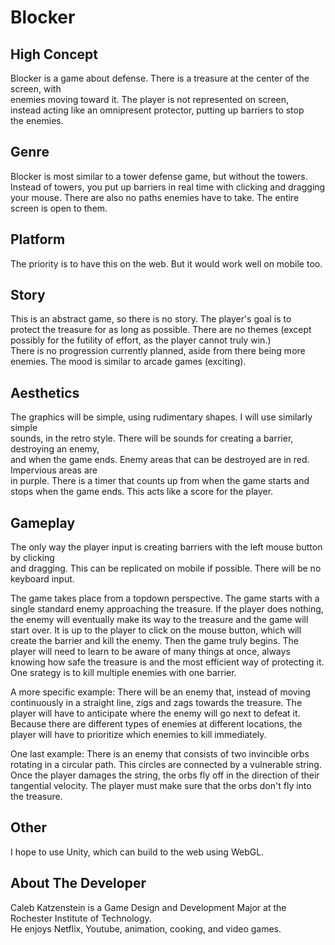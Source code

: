 # Blocker

## High Concept

Blocker is a game about defense. There is a treasure at the center of the screen, with  
enemies moving toward it. The player is not represented on screen,  
instead acting like an omnipresent protector, putting up barriers to stop  
the enemies.

## Genre

Blocker is most similar to a tower defense game, but without the towers.  
Instead of towers, you put up barriers in real time with clicking and dragging
your mouse. There are also no paths enemies have to take. The entire screen is open to them.

## Platform

The priority is to have this on the web. But it would work well on mobile too.

## Story

This is an abstract game, so there is no story. The player's goal is to  
protect the treasure for as long as possible. There are no themes (except  
possibly for the futility of effort, as the player cannot truly win.)  
There is no progression currently planned, aside from there being more enemies.
The mood is similar to arcade games (exciting).

## Aesthetics

The graphics will be simple, using rudimentary shapes. I will use similarly simple  
sounds, in the retro style. There will be sounds for creating a barrier, destroying an enemy,  
and when the game ends. Enemy areas that can be destroyed are in red. Impervious areas are  
in purple. There is a timer that counts up from when the game starts and stops when the game
ends. This acts like a score for the player.

## Gameplay

The only way the player input is creating barriers with the left mouse button by clicking  
and dragging. This can be replicated on mobile if possible. There will be no keyboard input.  

The game takes place from a topdown perspective. The game starts with a single standard enemy 
approaching the treasure. If the player does nothing, the enemy will eventually make its way 
to the treasure and the game will start over. It is up to the player to click on the mouse button,
which will create the barrier and kill the enemy. Then the game truly begins. The player will 
need to learn to be aware of many things at once, always knowing how safe the treasure is and
the most efficient way of protecting it. One srategy is to kill multiple enemies with one barrier.

A more specific example: There will be an enemy that, instead of moving continuously in a straight line,
zigs and zags towards the treasure. The player will have to anticipate where the enemy will go next to
defeat it. Because there are different types of enemies at different locations, the player will have to
prioritize which enemies to kill immediately.

One last example: There is an enemy that consists of two invincible orbs rotating in a circular path.
This circles are connected by a vulnerable string. Once the player damages the string, the orbs fly off
in the direction of their tangential velocity. The player must make sure that the orbs don't fly into the
treasure.

## Other

I hope to use Unity, which can build to the web using WebGL.


## About The Developer

Caleb Katzenstein is a Game Design and Development Major at the Rochester Institute of Technology.  
He enjoys Netflix, Youtube, animation, cooking, and video games.
